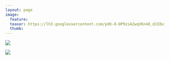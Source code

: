 ```yaml
---
layout: page
image:
  feature:
  teaser: https://lh3.googleusercontent.com/pXK-8-DP9zsA2wqVKn4O_dJI8xidN_zwuYBPZ39QqCg=w245
  thumb:
---
```


[![](https://lh3.googleusercontent.com/_9J29ZOsaHiT2Xcn3kkkWkICr8zWPMgqTD_pCCV5x8k=w800)](https://lh3.googleusercontent.com/_9J29ZOsaHiT2Xcn3kkkWkICr8zWPMgqTD_pCCV5x8k=s0)

[![](https://lh3.googleusercontent.com/tvgIQ4qGmDo_MMLpAMY-7mmlIZXEiu5WZNF94NXuFME=w800)](https://lh3.googleusercontent.com/tvgIQ4qGmDo_MMLpAMY-7mmlIZXEiu5WZNF94NXuFME=s0)
